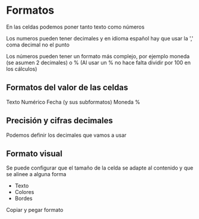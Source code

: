 # Formatos

En las celdas podemos poner tanto texto como números

Los numeros pueden tener decimales y en idioma español hay que usar la ',' coma decimal no el punto

Los números pueden tener un formato más complejo, por ejemplo moneda (se asumen 2 decimales) o % (Al usar un % no hace falta dividir por 100 en los cálculos)

## Formatos del valor de las celdas

Texto
Numérico
Fecha (y sus subformatos)
Moneda
%

## Precisión y cifras decimales
Podemos definir los decimales que vamos a usar


## Formato visual

Se puede configurar que el tamaño de la celda se adapte al contenido y que se alinee a alguna forma

* Texto
* Colores
* Bordes


Copiar y pegar formato

